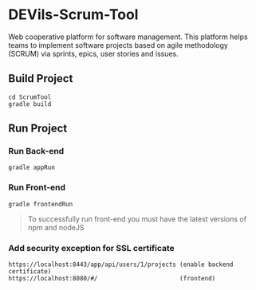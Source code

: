 # DEVils-Scrum-Tool
Web cooperative platform for software management. This platform helps teams to implement software projects based on agile methodology (SCRUM) via sprints, epics, user stories and issues.

## Build Project
    cd ScrumTool
    gradle build

## Run Project

### Run Back-end
    gradle appRun
  
### Run Front-end
    gradle frontendRun
> To successfully run front-end you must have the latest versions of npm and nodeJS

### Add security exception for SSL certificate
	https://localhost:8443/app/api/users/1/projects (enable backend certificate)
	https://localhost:8080/#/ 						(frontend)